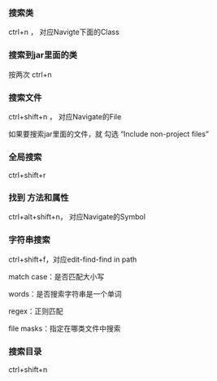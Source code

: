 ### 搜索类

ctrl+n ， 对应Navigte下面的Class

### 搜索到jar里面的类

按两次 ctrl+n

### 搜索文件

ctrl+shift+n ， 对应Navigate的File

如果要搜索jar里面的文件，就 勾选 “Include non-project files”

### 全局搜索

ctrl+shift+r

### 找到 方法和属性

 ctrl+alt+shift+n， 对应Navigate的Symbol

### 字符串搜索

ctrl+shift+f，对应edit-find-find in path

match case：是否匹配大小写

words：是否搜索字符串是一个单词

regex：正则匹配

file masks：指定在哪类文件中搜索

### 搜索目录

ctrl+shift+n

###

###

###

###

###

###

###
